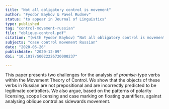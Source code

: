 ```yaml
---
title: "Not all obligatory control is movement"
author: "Fyodor Baykov & Pavel Rudnev"
status: "to appear in Journal of Linguistics"
type: published
tag: "control-movement-russian"
file: "oblique-control.pdf"
citation: "(with Fyodor Baykov) “Not all obligatory control is movement.” <em>Journal of Linguistics</em> 56(4): 893–906."
subjects: "case control movement Russian"
date: "2020-05-26"
publishdate: "2020-12-09"
doi: "10.1017/S0022226720000237"

---
```


This paper presents two challenges for the analysis of *promise*-type verbs within the Movement Theory of Control. We show that the objects of these verbs in Russian are not prepositional and are incorrectly predicted to be legitimate controllers. We also argue, based on the patterns of polarity licensing, scope licensing and case marking on floating quantifiers, against analysing oblique control as sidewards movement.
